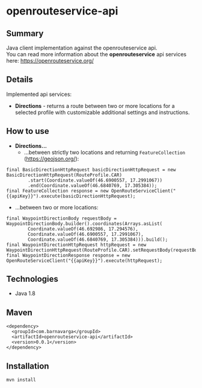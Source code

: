 openrouteservice-api
======================================

Summary
-------
Java client implementation against the openrouteservice api.\
You can read more information about the **openrouteservice** api services here: https://openrouteservice.org/


Details
-------
Implemented api services:
* **Directions** - returns a route between two or more locations for a selected profile with customizable additional settings and instructions.

How to use
-------
* **Directions...**
   * ...between strictly two locations and returning `FeatureCollection` (https://geojson.org/):
```
final BasicDirectionHttpRequest basicDirectionHttpRequest = new BasicDirectionHttpRequest(RouteProfile.CAR)
		.start(Coordinate.valueOf(46.6900557, 17.2991067))
		.end(Coordinate.valueOf(46.6840769, 17.305384));
final FeatureCollection response = new OpenRouteServiceClient("{{apiKey}}").execute(basicDirectionHttpRequest);
```
   
   * ...between two or more locations: 
```
final WaypointDirectionBody requestBody = WaypointDirectionBody.builder().coordinates(Arrays.asList(
        Coordinate.valueOf(46.692986, 17.294576),
		Coordinate.valueOf(46.6900557, 17.2991067),
		Coordinate.valueOf(46.6840769, 17.305384))).build();
final WaypointDirectionHttpRequest httpRequest = new WaypointDirectionHttpRequest(RouteProfile.CAR).setRequestBody(requestBody);
final WaypointDirectionResponse response = new OpenRouteServiceClient("{{apiKey}}").execute(httpRequest);
```

Technologies
-------
* Java 1.8

Maven
-------
```
<dependency>
  <groupId>com.barnavarga</groupId>
  <artifactId>openrouteservice-api</artifactId>
  <version>0.0.1</version>
</dependency>
```

Installation
-------
```
mvn install
```
